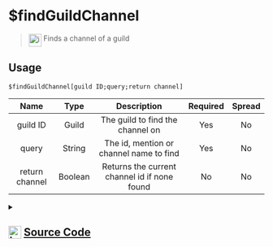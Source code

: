 # $findGuildChannel
> <img align="top" src="https://upload.wikimedia.org/wikipedia/commons/thumb/e/e4/Infobox_info_icon.svg/160px-Infobox_info_icon.svg.png?20150409153300" alt="image" width="25" height="auto"> Finds a channel of a guild
## Usage
```
$findGuildChannel[guild ID;query;return channel]
```
| Name | Type | Description | Required | Spread
| :---: | :---: | :---: | :---: | :---: |
guild ID | Guild | The guild to find the channel on | Yes | No
query | String | The id, mention or channel name to find | Yes | No
return channel | Boolean | Returns the current channel id if none found | No | No
<details>
<summary>
    
## <img align="top" src="https://cdn4.iconfinder.com/data/icons/iconsimple-logotypes/512/github-512.png" alt="image" width="25" height="auto">  [Source Code](https://github.com/tryforge/ForgeScript-V2/blob/main/src/native/findGuildChannel.ts)
    
</summary>
    
```ts
import { ArgType, CompiledFunction, NativeFunction, Return } from "../structures"

export const ChannelMentionCharRegex = /[<>#]/g

export default new NativeFunction({
    name: "$findGuildChannel",
    version: "1.0.0",
    description: "Finds a channel of a guild",
    brackets: true,
    args: [
        {
            name: "guild ID",
            description: "The guild to find the channel on",
            type: ArgType.Guild,
            rest: false,
            required: true,
        },
        {
            name: "query",
            description: "The id, mention or channel name to find",
            rest: false,
            type: ArgType.String,
            required: true,
        },
        {
            name: "return channel",
            description: "Returns the current channel id if none found",
            rest: false,
            type: ArgType.Boolean,
        },
    ],
    unwrap: true,
    execute(ctx, [guild, q, rt]) {
        const id = q.replace(ChannelMentionCharRegex, "")

        if (CompiledFunction.IdRegex.test(id)) {
            const ch = guild.channels.cache.get(id)
            if (ch) return Return.success(ch.id)
        }

        q = q.toLowerCase()
        return Return.success(
            guild.channels.cache.find((x) => x.id === id || x.name.toLowerCase() === q)?.id ??
                (rt ? ctx.channel?.id : undefined)
        )
    },
})

```
    
</details>